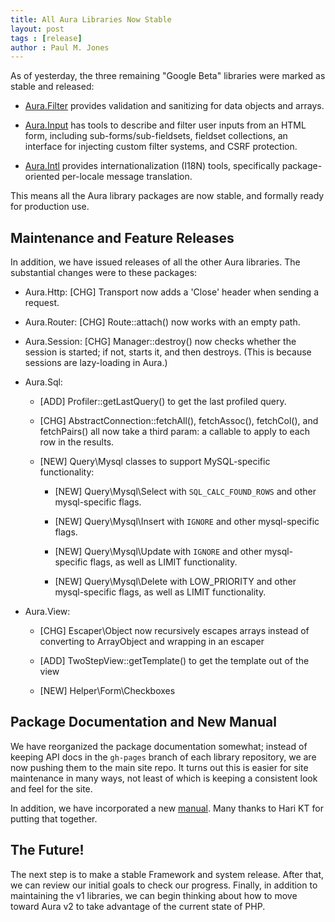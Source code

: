 ```yaml
---
title: All Aura Libraries Now Stable
layout: post
tags : [release]
author : Paul M. Jones
---
```


As of yesterday, the three remaining "Google Beta" libraries were marked as
stable and released:

- [Aura.Filter](https://github.com/auraphp/Aura.Filter) provides validation
  and sanitizing for data objects and arrays.

- [Aura.Input](https://github.com/auraphp/Aura.Input) has tools to describe
  and filter user inputs from an HTML form, including sub-forms/sub-fieldsets,
  fieldset collections, an interface for injecting custom filter systems, and
  CSRF protection.

- [Aura.Intl](https://github.com/auraphp/Aura.Input) provides
  internationalization (I18N) tools, specifically package-oriented per-locale
  message translation.

This means all the Aura library packages are now stable, and formally ready
for production use.


Maintenance and Feature Releases
--------------------------------

In addition, we have issued releases of all the other Aura libraries. The
substantial changes were to these packages:

- Aura.Http: [CHG] Transport now adds a 'Close' header when sending a request.

- Aura.Router: [CHG] Route::attach() now works with an empty path.

- Aura.Session: [CHG] Manager::destroy() now checks whether the session is
  started; if not, starts it, and then destroys. (This is because sessions are
  lazy-loading in Aura.)

- Aura.Sql:

    - [ADD] Profiler::getLastQuery() to get the last profiled query.

    - [CHG] AbstractConnection::fetchAll(), fetchAssoc(), fetchCol(), and
      fetchPairs() all now take a third param: a callable to apply to each row
      in the results.

    - [NEW] Query\Mysql classes to support MySQL-specific functionality:

        - [NEW] Query\Mysql\Select with `SQL_CALC_FOUND_ROWS` and other
          mysql-specific flags.

        - [NEW] Query\Mysql\Insert with `IGNORE` and other mysql-specific
          flags.

        - [NEW] Query\Mysql\Update with `IGNORE` and other mysql-specific
          flags, as well as LIMIT functionality.

        - [NEW] Query\Mysql\Delete with LOW_PRIORITY and other mysql-specific
          flags, as well as LIMIT functionality.

- Aura.View:

    - [CHG] Escaper\Object now recursively escapes arrays instead of
      converting to ArrayObject and wrapping in an escaper

    - [ADD] TwoStepView::getTemplate() to get the template out of the view

    - [NEW] Helper\Form\Checkboxes


Package Documentation and New Manual
------------------------------------

We have reorganized the package documentation somewhat; instead of keeping
API docs in the `gh-pages` branch of each library repository, we are now
pushing them to the main site repo. It turns out this is easier for site
maintenance in many ways, not least of which is keeping a consistent look and
feel for the site.

In addition, we have incorporated a new
[manual](http://auraphp.com/manuals/v1/en/). Many thanks to Hari KT for
putting that together.


The Future!
-----------

The next step is to make a stable Framework and system release. After that, we
can review our initial goals to check our progress. Finally, in addition to
maintaining the v1 libraries, we can begin thinking about how to move toward
Aura v2 to take advantage of the current state of PHP.
